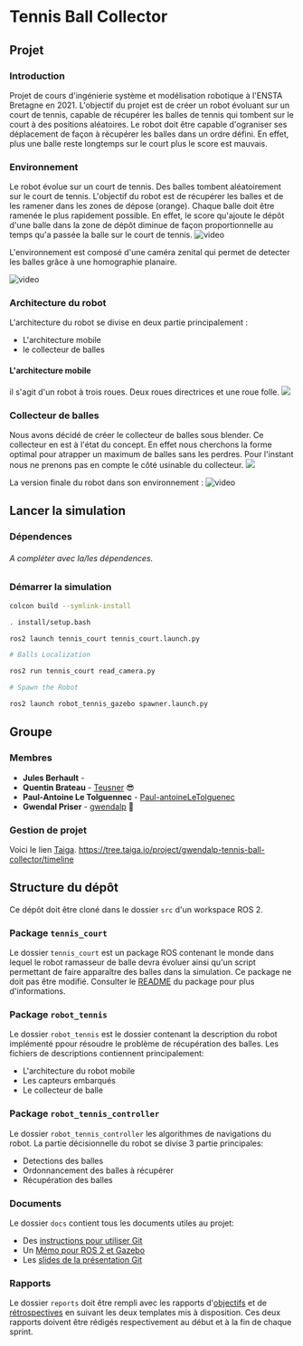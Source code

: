 # Tennis Ball Collector

## Projet 

### Introduction

Projet de cours d'ingénierie système et modélisation robotique à l'ENSTA Bretagne en 2021.
L'objectif du projet est de créer un robot évoluant sur un court de tennis, capable de récupérer les balles de tennis qui tombent sur le court à des positions aléatoires.
Le robot doit être capable d'ograniser ses déplacement de façon à récupérer les balles dans un ordre défini.
En effet, plus une balle reste longtemps sur le court plus le score est mauvais.

### Environnement 
Le robot évolue sur un court de tennis. Des balles tombent aléatoirement sur le court de tennis. 
L'objectif du robot est de récupérer les balles et de les ramener dans les zones de dépose (orange).
Chaque balle doit être ramenée le plus rapidement possible.
En effet, le score qu'ajoute le dépôt d'une balle dans la zone de dépôt diminue de façon proportionnelle au temps qu'a passée la balle sur le court de tennis.
![video](https://github.com/MchouchENSTAB/TennisBallCollector/blob/master/docs/gifs/court.gif)


L'environnement est composé d'une caméra zenital qui permet de detecter les balles grâce à une homographie planaire.

![video](https://github.com/MchouchENSTAB/TennisBallCollector/blob/master/docs/gifs/ball.gif)

### Architecture du robot
L'architecture du robot se divise en deux partie principalement :
* L'architecture mobile 
* le collecteur de balles
  
#### L'architecture mobile 
il s'agit d'un robot à trois roues.
Deux roues directrices et une roue folle.
![](./docs/img/robot.png)

### Collecteur de balles
Nous avons décidé de créer le collecteur de balles sous blender.
Ce collecteur en est à l'état du concept. En effet nous cherchons la forme optimal pour atrapper un maximum de balles sans les perdres.
Pour l'instant nous ne prenons pas en compte le côté usinable du collecteur.
![](./docs/img/pince.png)

La version finale du robot dans son environnement :
![video](https://github.com/MchouchENSTAB/TennisBallCollector/blob/master/docs/gifs/robot.gif)



## Lancer la simulation

### Dépendences

###### A compléter avec la/les dépendences.


### Démarrer la simulation

```bash
colcon build --symlink-install

. install/setup.bash

ros2 launch tennis_court tennis_court.launch.py

# Balls Localization 

ros2 run tennis_court read_camera.py

# Spawn the Robot

ros2 launch robot_tennis_gazebo spawner.launch.py

```


## Groupe

### Membres

* **Jules Berhault** - 
* **Quentin Brateau** -  [Teusner](https://github.com/Teusner) :sunglasses:
* **Paul-Antoine Le Tolguennec** - [Paul-antoineLeTolguenec](https://github.com/Paul-antoineLeTolguenec)
* **Gwendal Priser** - [gwendalp](https://github.com/gwendalp) :ocean:

### Gestion de projet

Voici le lien [Taiga](https://tree.taiga.io/project/gwendalp-tennis-ball-collector/timeline).
https://tree.taiga.io/project/gwendalp-tennis-ball-collector/timeline


## Structure du dépôt

Ce dépôt doit être cloné dans le dossier `src` d'un workspace ROS 2.

### Package `tennis_court`

Le dossier `tennis_court` est un package ROS contenant le monde dans lequel le robot ramasseur de balle devra évoluer ainsi qu'un script permettant de faire apparaître des balles dans la simulation.
Ce package ne doit pas être modifié.
Consulter le [README](tennis_court/README.md) du package pour plus d'informations.

### Package `robot_tennis`

Le dossier `robot_tennis` est le dossier contenant la description du robot implémenté ppour résoudre le problème de récupération des balles.
Les fichiers de descriptions contiennent principalement:
* L'architecture du robot mobile 
* Les capteurs embarqués
* Le collecteur de balle

### Package `robot_tennis_controller`

Le dossier `robot_tennis_controller` les algorithmes de navigations du robot.
La partie décisionnelle du robot se divise 3 partie principales:
* Detections des balles
* Ordonnancement des balles à récupérer
* Récupération des balles 



### Documents

Le dossier `docs` contient tous les documents utiles au projet:
- Des [instructions pour utiliser Git](docs/GitWorkflow.md)
- Un [Mémo pour ROS 2 et Gazebo](docs/Memo_ROS2.pdf)
- Les [slides de la présentation Git](docs/GitPresentation.pdf)


### Rapports

Le dossier `reports` doit être rempli avec les rapports d'[objectifs](../reports/GoalsTemplate.md) et de [rétrospectives](../reports/DebriefTemplate.md) en suivant les deux templates mis à disposition. Ces deux rapports doivent être rédigés respectivement au début et à la fin de chaque sprint.
